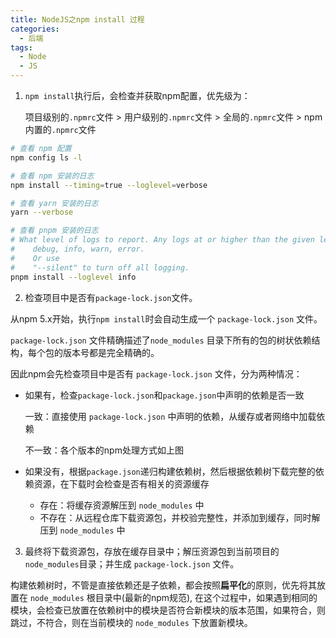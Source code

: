 ```yaml
---
title: NodeJS之npm install 过程
categories:
  - 后端
tags:
  - Node
  - JS
---
```


1. `npm install`执行后，会检查并获取npm配置，优先级为：

   项目级别的`.npmrc`文件 > 用户级别的`.npmrc`文件 > 全局的`.npmrc`文件 > npm内置的`.npmrc`文件

```bash
# 查看 npm 配置
npm config ls -l

# 查看 npm 安装的日志
npm install --timing=true --loglevel=verbose

# 查看 yarn 安装的日志
yarn --verbose

# 查看 pnpm 安装的日志
# What level of logs to report. Any logs at or higher than the given level will be shown. Levels (lowest to highest):
#    debug, info, warn, error. 
#    Or use
#    "--silent" to turn off all logging.
pnpm install --loglevel info
```

2. 检查项目中是否有`package-lock.json`文件。

从npm 5.x开始，执行`npm install`时会自动生成一个 `package-lock.json` 文件。

`package-lock.json` 文件精确描述了`node_modules` 目录下所有的包的树状依赖结构，每个包的版本号都是完全精确的。

因此npm会先检查项目中是否有 `package-lock.json` 文件，分为两种情况：

+ 如果有，检查`package-lock.json`和`package.json`中声明的依赖是否一致

  一致：直接使用 `package-lock.json` 中声明的依赖，从缓存或者网络中加载依赖

  不一致：各个版本的npm处理方式如上图


+ 如果没有，根据`package.json`递归构建依赖树，然后根据依赖树下载完整的依赖资源，在下载时会检查是否有相关的资源缓存

    - 存在：将缓存资源解压到 `node_modules` 中
    - 不存在：从远程仓库下载资源包，并校验完整性，并添加到缓存，同时解压到 `node_modules` 中


3. 最终将下载资源包，存放在缓存目录中；解压资源包到当前项目的`node_modules`目录；并生成 `package-lock.json` 文件。

构建依赖树时，不管是直接依赖还是子依赖，都会按照**扁平化**的原则，优先将其放置在 `node_modules` 根目录中(最新的npm规范),
在这个过程中，如果遇到相同的模块，会检查已放置在依赖树中的模块是否符合新模块的版本范围，如果符合，则跳过，不符合，则在当前模块的 `node_modules`
下放置新模块。
